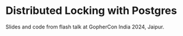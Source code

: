 # Distributed Locking with Postgres

Slides and code from flash talk at GopherCon India 2024, Jaipur.
